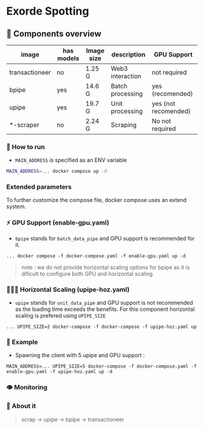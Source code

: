 # Exorde Spotting

## 🐳 Components overview

| image | has models | Image size | description | GPU Support |
| --- | --- | --- | --- | --- |
| transactioneer | no | 1.25 G | Web3 interaction | not required |
| bpipe | yes | 14.6 G | Batch processing | yes (recomended) |
| upipe | yes | 19.7 G | Unit processing | yes (not recomended) |
| *-scraper | no | 2.24 G | Scraping | No not required |

### 📘 How to run

- `MAIN_ADDRESS` is specified as an ENV variable

```bash
MAIN_ADDRESS=... docker compose up -d
```

### Extended parameters

To further customize the compose file, docker compose uses an extend system.

### ⚡ GPU Support (enable-gpu.yaml)

- `bpipe` stands for `batch_data_pipe` and GPU support is recommended for it.

```
... docker compose -f docker-compose.yaml -f enable-gpu.yaml up -d
```

> note : we do not provide horizontal scaling options for bpipe as it is dificult to configure both GPU
> and horizontal scaling

### 🧑‍🤝‍🧑 Horizontal Scaling (upipe-hoz.yaml)

- `upipe` stands for `unit_data_pipe` and GPU support is not recommended as the loading time exceeds the benefits. 
For this component horizontal scaling is prefered using `UPIPE_SIZE`

```
... UPIPE_SIZE=2 docker-compose -f docker-compose -f upipe-hoz.yaml up
```

### 📘 Example

- Spawning the client with 5 upipe and GPU support :
```
MAIN_ADDRESS=... UPIPE_SIZE=5 docker-compose -f docker-compose.yaml -f enable-gpu.yaml -f upipe-hoz.yaml up -d
```

### 👁️ Monitoring

### 💬 About it
> scrap -> upipe -> bpipe -> transactioneer

